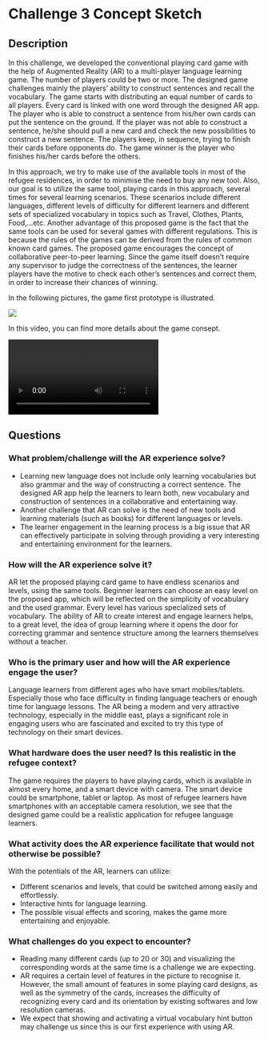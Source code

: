 # Challenge 3 Concept Sketch

## Description

In this challenge, we developed the conventional playing card game with the help of Augmented Reality (AR) to a multi-player language learning game. The number of players could be two or more. The designed game challenges mainly the players’ ability to construct sentences and recall the vocabulary. The game starts with distributing an equal number of cards to all players. Every card is linked with one word through the designed AR app. The player who is able to construct a sentence from his/her own cards can put the sentence on the ground. If the player was not able to construct a sentence, he/she should pull a new card and check the new possibilities to construct a new sentence. The players keep, in sequence, trying to finish their cards before opponents do. The game winner is the player who finishes his/her cards before the others.

In this approach, we try to make use of the available tools in most of the refugee residences, in order to minimise the need to buy any new tool. Also, our goal is to utilize the same tool, playing cards in this approach, several times for several learning scenarios. These scenarios include different languages, different levels of difficulty for different learners and different sets of specialized vocabulary in topics such as Travel, Clothes, Plants, Food,...etc. Another advantage of this proposed game is the fact that the same tools can be used for several games with different regulations. This is because the rules of the games can be derived from the rules of common known card games.
The proposed game encourages the concept of collaborative peer-to-peer learning. Since the game itself doesn’t require any supervisor to judge the correctness of the sentences, the learner players have the motive to check each other’s sentences and correct them, in order to increase their chances of winning.

In the following pictures, the game first prototype is illustrated.

![ ](concept-materials/AR-game-1.jpeg)

In this video, you can find more details about the game consept.

![AR game concept](concept-materials/AR-game-2.mp4)



## Questions

### What problem/challenge will the AR experience solve? 

- Learning new language does not include only learning vocabularies but also grammar and the way of constructing a correct sentence. The designed AR app help the learners to learn both, new vocabulary and construction of sentences in a collaborative and entertaining way.
- Another challenge that AR can solve is the need of new tools and learning materials (such as books) for different languages or levels.
- The learner engagement in the learning process is a big issue that AR can effectively participate in solving through providing a very interesting and entertaining environment for the learners.


### How will the AR experience solve it? 

AR let the proposed playing card game to have endless scenarios and levels, using the same tools. Beginner learners can choose an easy level on the proposed app, which will be reflected on the simplicity of vocabulary and the used grammar. Every level has various specialized sets of vocabulary.
The ability of AR to create interest and engage learners helps, to a great level, the idea of group learning where it opens the door for correcting grammar and sentence structure among the learners themselves without a teacher.


### Who is the primary user and how will the AR experience engage the user?

Language learners from different ages who have smart mobiles/tablets. Especially those who face difficulty in finding language teachers or enough time for language lessons.
The AR being a modern and very attractive technology, especially in the middle east, plays a significant role in engaging users who are fascinated and excited to try this type of technology on their smart devices.


### What hardware does the user need? Is this realistic in the refugee context? 

The game requires the players to have playing cards, which is available in almost every home, and a smart device with camera. The smart device could be smartphone, tablet or laptop. As most of refugee learners have smartphones with an acceptable camera resolution, we see that the designed game could be a realistic application for refugee language learners.


### What activity does the AR experience facilitate that would not otherwise be possible? 

With the potentials of the AR, learners can utilize:
- Different scenarios and levels, that could be switched among easily and effortlessly.
- Interactive hints for language learning.
- The possible visual effects and scoring, makes the game more entertaining and enjoyable.


### What challenges do you expect to encounter? 

- Reading many different cards (up to 20 or 30) and visualizing the corresponding words at the same time is a challenge we are expecting.
- AR requires a certain level of features in the picture to recognise it. However, the small amount of features in some playing card designs, as well as the symmetry of the cards, increases the difficulty of recognizing every card and its orientation by existing softwares and low resolution cameras.
- We expect that showing and activating a virtual vocabulary hint button may challenge us since this is our first experience with using AR.
